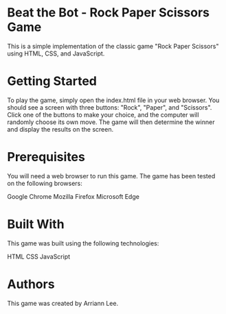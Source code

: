 # Beat the Bot - Rock Paper Scissors Game

This is a simple implementation of the classic game "Rock Paper Scissors" using HTML, CSS, and JavaScript.

# Getting Started

To play the game, simply open the index.html file in your web browser. You should see a screen with three buttons: "Rock", "Paper", and "Scissors". Click one of the buttons to make your choice, and the computer will randomly choose its own move. The game will then determine the winner and display the results on the screen.

# Prerequisites

You will need a web browser to run this game. The game has been tested on the following browsers:

Google Chrome
Mozilla Firefox
Microsoft Edge

# Built With
This game was built using the following technologies:

HTML
CSS
JavaScript

# Authors

This game was created by Arriann Lee.
